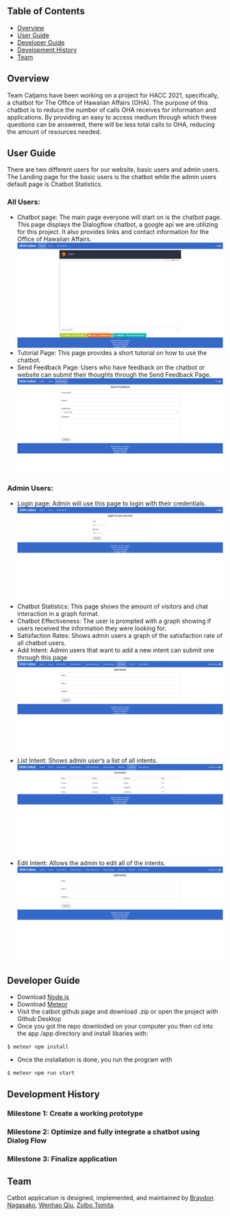 ## Table of Contents
* [Overview](#overview)
* [User Guide](#user-guide)
* [Developer Guide](#developer-guide)
* [Development History](#developer-history)
* [Team](#team)

## Overview

Team Catjams have been working on a project for HACC 2021, specifically, a chatbot for The Office of Hawaiian Affairs (OHA). The purpose of this chatbot is to reduce the number of calls OHA receives for information and applications. By providing an easy to access medium through which these questions can be answered, there will be less total calls to OHA, reducing the amount of resources needed. 
  
## User Guide

There are two different users for our website, basic users and admin users. The Landing page for the basic users is the chatbot while the admin users default page is Chatbot Statistics. 
 ### All Users:  
 * Chatbot page: The main page everyone will start on is the chatbot page. This page displays the Dialogflow chatbot, a google api we are utilizing for this project. It 	also provides links and contact information for the Office of Hawaiian Affairs. ![](images/landing-page.jpg)
 * Tutorial Page: This page provides a short tutorial on how to use the chatbot.
 * Send Feedback Page: Users who have feedback on the chatbot or website can submit their thoughts through the Send Feedback Page.![](images/send-feedback.jpg)
 ### Admin Users: 
 * Login page: Admin will use this page to login with their credentials.![](images/login.jpg)
 * Chatbot Statistics: This page shows the amount of visitors and chat interaction in a graph format.
 * Chatbot Effectiveness: The user is prompted with a graph showing if users received the information they were looking for.
 * Satisfaction Rates: Shows admin users a graph of the satisfaction rate of all chatbot users.
 * Add Intent: Admin users that want to add a new intent can submit one through this page ![](images/add-intent.jpg)
 * List Intent: Shows admin user’s a list of all intents.![](images/list-intent.jpg)
 * Edit Intent: Allows the admin to edit all of the intents.![](images/edit-intent.jpg)
  
## Developer Guide

* Download [Node.js](https://nodejs.org/en/)
* Download [Meteor](https://www.meteor.com/)
* Visit the catbot github page and download .zip or open the project with Github Desktop
* Once you got the repo downloded on your computer you then cd into the app /app directory and install libaries with:
```
$ meteor npm install
```
* Once the installation is done, you run the program with
```
$ meteor npm run start
```

## Development History

### Milestone 1: Create a working prototype 
### Milestone 2: Optimize and fully integrate a chatbot using Dialog Flow
### Milestone 3: Finalize application 

## Team

Catbot application is designed, implemented, and maintained by [Braydon Nagasako](https://github.com/Breadonn), [Wenhao Qiu](https://github.com/wenhaoq20), [Zolbo Tomita](https://github.com/TomitaZ).

